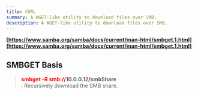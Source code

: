 ```yaml
---
title: CURL
summary: A WGET-like utility to download files over SMB.
description: A WGET-like utility to download files over SMB.
---
```


**[https://www.samba.org/samba/docs/current/man-html/smbget.1.html](https://www.samba.org/samba/docs/current/man-html/smbget.1.html)**

## SMBGET Basis


 > 
 > **<font color=red>smbget -R smb://</font>10.0.0.12<font color=red>/</font>smbShare</br>**
 > : Recursively download the SMB share.
